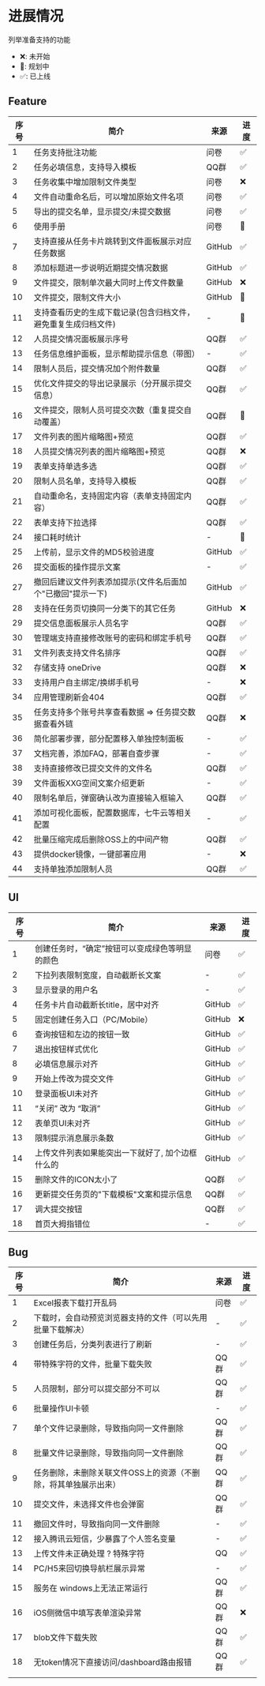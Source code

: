 # 进展情况

列举准备支持的功能
* ❌: 未开始
* 🧱: 规划中 
* ✅: 已上线
## Feature
| 序号 | 简介                                                           | 来源   | 进度 |
| ---- | -------------------------------------------------------------- | ------ | ---- |
| 1    | 任务支持批注功能                                               | 问卷   | ✅    |
| 2    | 任务必填信息，支持导入模板                                     | QQ群   | ✅    |
| 3    | 任务收集中增加限制文件类型                                     | 问卷   | ❌    |
| 4    | 文件自动重命名后，可以增加原始文件名项                         | 问卷   | ✅    |
| 5    | 导出的提交名单，显示提交/未提交数据                            | 问卷   | ✅    |
| 6    | 使用手册                                                       | 问卷   | 🧱    |
| 7    | 支持直接从任务卡片跳转到文件面板展示对应任务数据               | GitHub | ✅    |
| 8    | 添加标题进一步说明近期提交情况数据                             | GitHub | ✅    |
| 9    | 文件提交，限制单次最大同时上传文件数量                         | GitHub | ❌    |
| 10   | 文件提交，限制文件大小                                         | GitHub | 🧱    |
| 11   | 支持查看历史的生成下载记录(包含归档文件，避免重复生成归档文件) | -      | 🧱    |
| 12   | 人员提交情况面板展示序号                                       | QQ群   | ✅    |
| 13   | 任务信息维护面板，显示帮助提示信息（带图）                     | -      | ✅    |
| 14   | 限制人员后，提交情况加个附件数量                               | QQ群   | ✅    |
| 15   | 优化文件提交的导出记录展示（分开展示提交信息）                 | QQ群   | ✅    |
| 16   | 文件提交，限制人员可提交次数（重复提交自动覆盖）               | QQ群   | 🧱    |
| 17   | 文件列表的图片缩略图+预览                                      | QQ群   | ✅    |
| 18   | 人员提交情况列表的图片缩略图+预览                              | QQ群   | ❌    |
| 19   | 表单支持单选多选                                               | QQ群   | ✅    |
| 20   | 限制人员名单，支持导入模板                                     | QQ群   | ✅    |
| 21   | 自动重命名，支持固定内容（表单支持固定内容）                   | QQ群   | ✅    |
| 22   | 表单支持下拉选择                                               | QQ群   | ✅    |
| 24   | 接口耗时统计                                                   | -      | 🧱    |
| 25   | 上传前，显示文件的MD5校验进度                                  | GitHub | ✅    |
| 26   | 提交面板的操作提示文案                                         | -      | ✅    |
| 27   | 撤回后建议文件列表添加提示(文件名后面加个"已撤回"提示一下)     | GitHub | ✅    |
| 28   | 支持在任务页切换同一分类下的其它任务                           | GitHub | ❌    |
| 29   | 提交信息面板展示人员名字                                       | QQ群   | ✅    |
| 30   | 管理端支持直接修改账号的密码和绑定手机号                       | QQ群   | ✅    |
| 31   | 文件列表支持文件名排序                                         | QQ群   | ✅    |
| 32   | 存储支持 oneDrive                                              | QQ群   | ❌    |
| 33   | 支持用户自主绑定/换绑手机号                                    | -      | ❌    |
| 34   | 应用管理刷新会404                                              | QQ群   | ✅    |
| 35   | 任务支持多个账号共享查看数据 => 任务提交数据查看外链           | QQ群   | ❌    |
| 36   | 简化部署步骤，部分配置移入单独控制面板                         | -      | ✅    |
| 37   | 文档完善，添加FAQ，部署自查步骤                                | -      | ✅    |
| 38   | 支持直接修改已提交文件的文件名                                 | QQ群   | ✅    |
| 39   | 文件面板XXG空间文案介绍更新                                    | -      | ✅    |
| 40   | 限制名单后，弹窗确认改为直接输入框输入                         | QQ群   | ✅    |
| 41   | 添加可视化面板，配置数据库，七牛云等相关配置                   | -      | ✅    |
| 42   | 批量压缩完成后删除OSS上的中间产物                              | QQ群   | ✅    |
| 43   | 提供docker镜像，一键部署应用                                   | -      | ❌    |
| 44   | 支持单独添加限制人员                                           | QQ群   | ✅    |


## UI
| 序号 | 简介                                             | 来源   | 进度 |
| ---- | ------------------------------------------------ | ------ | ---- |
| 1    | 创建任务时，“确定”按钮可以变成绿色等明显的颜色   | 问卷   | ✅    |
| 2    | 下拉列表限制宽度，自动截断长文案                 | -      | ✅    |
| 3    | 显示登录的用户名                                 | -      | ✅    |
| 4    | 任务卡片自动截断长title，居中对齐                | GitHub | ✅    |
| 5    | 固定创建任务入口（PC/Mobile）                    | GitHub | ❌    |
| 6    | 查询按钮和左边的按钮一致                         | GitHub | ✅    |
| 7    | 退出按钮样式优化                                 | GitHub | ✅    |
| 8    | 必填信息展示对齐                                 | GitHub | ✅    |
| 9    | 开始上传改为提交文件                             | GitHub | ✅    |
| 10   | 登录面板UI未对齐                                 | GitHub | ✅    |
| 11   | “关闭” 改为 “取消”                               | GitHub | ✅    |
| 12   | 表单页UI未对齐                                   | GitHub | ✅    |
| 13   | 限制提示消息展示条数                             | GitHub | ✅    |
| 14   | 上传文件列表如果能突出一下就好了, 加个边框什么的 | GitHub | ✅    |
| 15   | 删除文件的ICON太小了                             | QQ群   | ✅    |
| 16   | 更新提交任务页的"下载模板"文案和提示信息         | QQ群   | ✅    |
| 17   | 调大提交按钮                                     | QQ群   | ✅    |
| 18   | 首页大拇指错位                                   | -      | ✅    |


## Bug
| 序号 | 简介                                                            | 来源 | 进度 |
| ---- | --------------------------------------------------------------- | ---- | ---- |
| 1    | Excel报表下载打开乱码                                           | 问卷 | ✅    |
| 2    | 下载时，会自动预览浏览器支持的文件（可以先用批量下载解决）      | -    | ✅    |
| 3    | 创建任务后，分类列表进行了刷新                                  | -    | ✅    |
| 4    | 带特殊字符的文件，批量下载失败                                  | QQ群 | ✅    |
| 5    | 人员限制，部分可以提交部分不可以                                | QQ群 | ✅    |
| 6    | 批量操作UI卡顿                                                  | -    | ✅    |
| 7    | 单个文件记录删除，导致指向同一文件删除                          | QQ群 | ✅    |
| 8    | 批量文件记录删除，导致指向同一文件删除                          | QQ群 | ✅    |
| 9    | 任务删除，未删除关联文件OSS上的资源（不删除，将其单独展示出来） | QQ群 | ✅    |
| 10   | 提交文件，未选择文件也会弹窗                                    | QQ群 | ✅    |
| 11   | 撤回文件时，导致指向同一文件删除                                | -    | ✅    |
| 12   | 接入腾讯云短信，少暴露了个人签名变量                            | -    | ✅    |
| 13   | 上传文件未正确处理 ? 特殊字符                                   | QQ   | ✅    |
| 14   | PC/H5来回切换导航栏展示异常                                     | -    | ✅    |
| 15   | 服务在 windows上无法正常运行                                    | QQ群 | ✅    |
| 16   | iOS侧微信中填写表单渲染异常                                     | QQ群 | ❌    |
| 17   | blob文件下载失败                                                | QQ群 | ✅    |
| 18   | 无token情况下直接访问/dashboard路由报错                         | QQ群 | ✅    |
|      |                                                                 |      |      |
